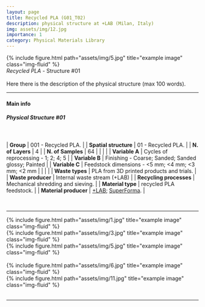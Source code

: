 ```yaml
---
layout: page
title: Recycled PLA (G01_T02)
description: physical structure at +LAB (Milan, Italy)
img: assets/img/12.jpg
importance: 1
category: Physical Materials Library
---
```

<div class="row">
    <div class="col-sm mt-3 mt-md-0">
        {% include figure.html path="assets/img/5.jpg" title="example image" class="img-fluid" %}
    </div>
</div>
<div class="caption">
    <i>Recycled PLA</i> - Structure #01
</div>
<br>Here there is the description of the physical structure (max 100 words).

<hr>
<h4><b>Main info</b></h4>
<h5>Physical Structure #01</h5>
<br>

| <b>Group</b>       | 001 - Recycled PLA. |
| <b>Spatial structure</b>       | 01 - Recycled PLA.     |
| <b>N. of Layers</b>   | 4    |
| <b>N. of Samples</b>   | 64    |
|    |     |
| <b>Variable A</b>       | Cycles of reprocessing - 1; 2; 4; 5 |
| <b>Variable B</b>       | Finishing - Coarse; Sanded; Sanded glossy; Painted    |
| <b>Variable C</b>   | Feedstock dimensions - <5 mm; <4 mm; <3 mm; <2 mm  |
|    |     |
| <b>Waste types</b>       | PLA from 3D printed products and trials. |
| <b>Waste producer</b>       | Internal waste stream (+LAB)    |
| <b>Recycling processes</b>      | Mechanical shredding and sieving. |
| <b>Material type</b>      | recycled PLA feedstock. |
| <b>Material producer</b>   | [+LAB](piulab.it); [SuperForma](https://superforma.xyz/).    |

<br>
<hr>

<div class="row">
    <div class="col-sm mt-3 mt-md-0">
        {% include figure.html path="assets/img/1.jpg" title="example image" class="img-fluid" %}
    </div>
    <div class="col-sm mt-3 mt-md-0">
        {% include figure.html path="assets/img/3.jpg" title="example image" class="img-fluid" %}
    </div>
    <div class="col-sm mt-3 mt-md-0">
        {% include figure.html path="assets/img/5.jpg" title="example image" class="img-fluid" %}
    </div>
</div>
<br>
<div class="row justify-content-sm-center">
    <div class="col-sm-8 mt-3 mt-md-0">
        {% include figure.html path="assets/img/6.jpg" title="example image" class="img-fluid" %}
    </div>
    <div class="col-sm-4 mt-3 mt-md-0">
        {% include figure.html path="assets/img/11.jpg" title="example image" class="img-fluid" %}
    </div>
</div>
<br>
<hr>

